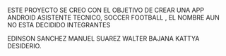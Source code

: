 ESTE PROYECTO SE CREO CON EL OBJETIVO DE CREAR UNA APP ANDROID 
ASISTENTE TECNICO, SOCCER FOOTBALL , EL NOMBRE AUN NO ESTA DECIDIDO
INTEGRANTES 

EDINSON SANCHEZ
MANUEL SUAREZ
WALTER BAJANA
KATTYA DESIDERIO.

